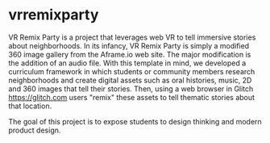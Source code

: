 # vrremixparty
VR Remix Party is a project that leverages web VR to tell immersive stories about neighborhoods. In its infancy, VR Remix Party is simply a modified 360 image gallery from the Aframe.io web site. The major modification is the addition of an audio file. 
With this template in mind, we developed a curriculum framework in which students or community members research neighborhoods and create digital assets such as oral histories, music, 2D and 360 images that tell their stories. Then, using a web browser in Glitch https://glitch.com users "remix" these assets to tell thematic stories about that location.

The goal of this project is to expose students to design thinking and modern product design. 
